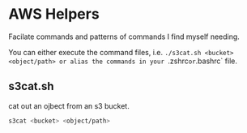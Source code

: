 # AWS Helpers

Facilate commands and patterns of commands I find myself needing.

You can either execute the command files, i.e. `./s3cat.sh <bucket> <object/path> or alias the commands in your `.zshrc` or `.bashrc` file.

## s3cat.sh

cat out an ojbect from an s3 bucket.

```bash
s3cat <bucket> <object/path>
```